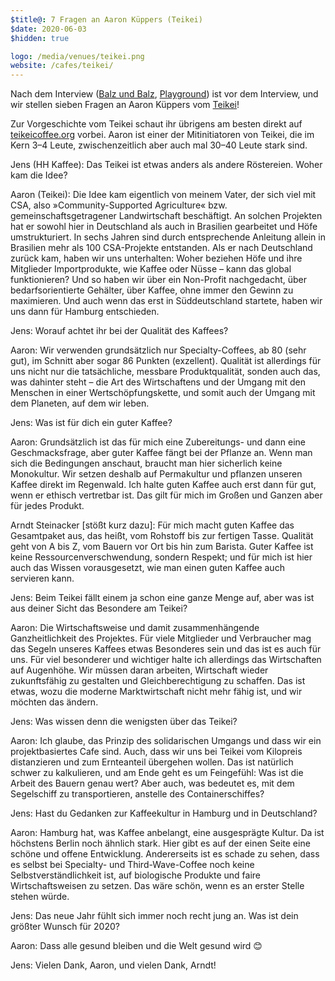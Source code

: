 ```yaml
---
$title@: 7 Fragen an Aaron Küppers (Teikei)
$date: 2020-06-03
$hidden: true

logo: /media/venues/teikei.png
website: /cafes/teikei/
---
```


Nach dem Interview ([Balz und Balz]([url('/content/posts/20191015.md')]), [Playground]([url('/content/posts/20191212.md')])) ist vor dem Interview, und wir stellen sieben Fragen an Aaron Küppers vom [Teikei]([url('/content/cafes/teikei.md')])!

Zur Vorgeschichte vom Teikei schaut ihr übrigens am besten direkt auf [teikeicoffee.org](https://teikeicoffee.org/) vorbei. Aaron ist einer der Mitinitiatoren von Teikei, die im Kern 3–4 Leute, zwischenzeitlich aber auch mal 30–40 Leute stark sind.

Jens (HH Kaffee): Das Teikei ist etwas anders als andere Röstereien. Woher kam die Idee?

Aaron (Teikei): Die Idee kam eigentlich von meinem Vater, der sich viel mit CSA, also »Community-Supported Agriculture« bzw. gemeinschaftsgetragener Landwirtschaft beschäftigt. An solchen Projekten hat er sowohl hier in Deutschland als auch in Brasilien gearbeitet und Höfe umstrukturiert. In sechs Jahren sind durch entsprechende Anleitung allein in Brasilien mehr als 100 CSA-Projekte entstanden. Als er nach Deutschland zurück kam, haben wir uns unterhalten: Woher beziehen Höfe und ihre Mitglieder Importprodukte, wie Kaffee oder Nüsse – kann das global funktionieren? Und so haben wir über ein Non-Profit nachgedacht, über bedarfsorientierte Gehälter, über Kaffee, ohne immer den Gewinn zu maximieren. Und auch wenn das erst in Süddeutschland startete, haben wir uns dann für Hamburg entschieden.

Jens: Worauf achtet ihr bei der Qualität des Kaffees?

Aaron: Wir verwenden grundsätzlich nur Specialty-Coffees, ab 80 (sehr gut), im Schnitt aber sogar 86 Punkten (exzellent). Qualität ist allerdings für uns nicht nur die tatsächliche, messbare Produktqualität, sonden auch das, was dahinter steht – die Art des Wirtschaftens und der Umgang mit den Menschen in einer Wertschöpfungskette, und somit auch der Umgang mit dem Planeten, auf dem wir leben.

Jens: Was ist für dich ein guter Kaffee?

Aaron: Grundsätzlich ist das für mich eine Zubereitungs- und dann eine Geschmacksfrage, aber guter Kaffee fängt bei der Pflanze an. Wenn man sich die Bedingungen anschaut, braucht man hier sicherlich keine Monokultur. Wir setzen deshalb auf Permakultur und pflanzen unseren Kaffee direkt im Regenwald. Ich halte guten Kaffee auch erst dann für gut, wenn er ethisch vertretbar ist. Das gilt für mich im Großen und Ganzen aber für jedes Produkt. 

Arndt Steinacker [stößt kurz dazu]: Für mich macht guten Kaffee das Gesamtpaket aus, das heißt, vom Rohstoff bis zur fertigen Tasse. Qualität geht von A bis Z, vom Bauern vor Ort bis hin zum Barista. Guter Kaffee ist keine Ressourcenverschwendung, sondern Respekt; und für mich ist hier auch das Wissen vorausgesetzt, wie man einen guten Kaffee auch servieren kann.

Jens: Beim Teikei fällt einem ja schon eine ganze Menge auf, aber was ist aus deiner Sicht das Besondere am Teikei?

Aaron: Die Wirtschaftsweise und damit zusammenhängende Ganzheitlichkeit des Projektes. Für viele Mitglieder und Verbraucher mag das Segeln unseres Kaffees etwas Besonderes sein und das ist es auch für uns. Für viel besonderer und wichtiger halte ich allerdings das Wirtschaften auf Augenhöhe. Wir müssen daran arbeiten, Wirtschaft wieder zukunftsfähig zu gestalten und Gleichberechtigung zu schaffen. Das ist etwas, wozu die moderne Marktwirtschaft nicht mehr fähig ist, und wir möchten das ändern.

Jens: Was wissen denn die wenigsten über das Teikei?

Aaron: Ich glaube, das Prinzip des solidarischen Umgangs und dass wir ein projektbasiertes Cafe sind. Auch, dass wir uns bei Teikei vom Kilopreis distanzieren und zum Ernteanteil übergehen wollen. Das ist natürlich schwer zu kalkulieren, und am Ende geht es um Feingefühl: Was ist die Arbeit des Bauern genau wert? Aber auch, was bedeutet es, mit dem Segelschiff zu transportieren, anstelle des Containerschiffes?

Jens: Hast du Gedanken zur Kaffeekultur in Hamburg und in Deutschland?

Aaron: Hamburg hat, was Kaffee anbelangt, eine ausgesprägte Kultur. Da ist höchstens Berlin noch ähnlich stark. Hier gibt es auf der einen Seite eine schöne und offene Entwicklung. Andererseits ist es schade zu sehen, dass es selbst bei Specialty- und Third-Wave-Coffee noch keine Selbstverständlichkeit ist, auf biologische Produkte und faire Wirtschaftsweisen zu setzen. Das wäre schön, wenn es an erster Stelle stehen würde.

Jens: Das neue Jahr fühlt sich immer noch recht jung an. Was ist dein größter Wunsch für 2020?

Aaron: Dass alle gesund bleiben und die Welt gesund wird 😊

Jens: Vielen Dank, Aaron, und vielen Dank, Arndt!